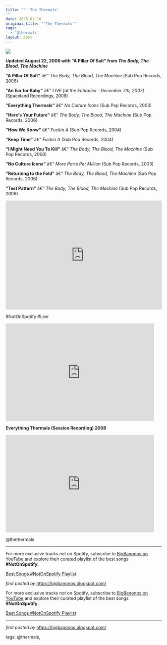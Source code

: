 ```yaml
---
title: "' 'The Thermals'
'"
date: 2025-02-10
original_title: "'The Thermals'"
tags:
  - '@thermals'
layout: post
---
```

<!-- The Thermals -->
<img src="https://i.scdn.co/image/ab67616d0000b27314811cfab3a9353f8c49aed1" /> <p><strong>Updated August 22, 2006 with "A Pillar Of Salt" from <em>The Body, The Blood, The Machine</em></strong></p> <p><strong>"A Pillar Of Salt"</strong> â€“ <em>The Body, The Blood, The Machine</em> (Sub Pop Records, 2006)</p>
<p><strong>"An Ear for Baby"</strong> â€“ <em>LIVE [at the Echoplex - December 7th, 2007]</em> (Spaceland Recordings, 2008)</p>
<p><strong>"Everything Thermals"</strong> â€“ <em>No Culture Icons</em> (Sub Pop Records, 2003)</p>
<p><strong>"Here's Your Future"</strong> â€“ <em>The Body, The Blood, The Machine</em> (Sub Pop Records, 2006)</p>
<p><strong>"How We Know"</strong> â€“ <em>Fuckin A</em> (Sub Pop Records, 2004)</p>
<p><strong>"Keep Time"</strong> â€“ <em>Fuckin A</em> (Sub Pop Records, 2004)</p>
<p><strong>"I Might Need You To Kill"</strong> â€“ <em>The Body, The Blood, The Machine</em> (Sub Pop Records, 2006)</p>
<p><strong>"No Culture Icons"</strong> â€“ <em>More Parts Per Million</em> (Sub Pop Records, 2003)</p>
<p><strong>"Returning to the Fold"</strong> â€“ <em>The Body, The Blood, The Machine</em> (Sub Pop Records, 2006)</p>
<p><strong>"Test Pattern"</strong> â€“ <em>The Body, The Blood, The Machine</em> (Sub Pop Records, 2006)</p> <iframe src="https://open.spotify.com/embed/playlist/2IfTtmZSZh9mGuYSCJ5RY9?utm_source=generator" width="100%" height="352" frameBorder="0" allowfullscreen="" allow="autoplay; clipboard-write; encrypted-media; fullscreen; picture-in-picture" loading="lazy"></iframe> <p>#NotOnSpotify #Live</p> <iframe allowfullscreen="" frameborder="0" height="315" src="https://www.youtube.com/embed/s_wCdEz1MS8?list=PLtuNtuTatqI0kFahUCbtbfenC_ET5O_tr" width="95%"></iframe> <p><strong>Everything Thermals (Session Recording) 2008</strong></p> <iframe allowfullscreen="" frameborder="0" height="315" src="https://www.youtube.com/embed/hPsdjlPVaJU?list=PLtuNtuTatqI2330nQCE0JAdSXZwNJtlM3" width="95%"></iframe> <p>@thethermals</p> <hr />
<!-- Footer -->
<p>For more exclusive tracks not on Spotify, subscribe to <a href="https://www.youtube.com/@BigBanonos" target="_blank">BigBanonos on YouTube</a> and explore their curated playlist of the best songs <strong>#NotOnSpotify</strong>.</p> <p><a href="https://www.youtube.com/playlist?list=PLtuNtuTatqI0kFahUCbtbfenC_ET5O_tr" target="_blank">Best Songs #NotOnSpotify Playlist</a></p> <p><em>first posted by</em> <a href="https://bigbanonos.blogspot.com/" rel="noopener" target="_new">https://bigbanonos.blogspot.com/</a></p>

<!--Subscribe and Playlist Links-->
<div>
    <p>For more exclusive tracks not on Spotify, subscribe to <a href="https://www.youtube.com/@BigBanonos" target="_blank">BigBanonos on YouTube</a> and explore their curated playlist of the best songs <strong>#NotOnSpotify</strong>.</p>
    <p><a href="https://www.youtube.com/playlist?list=PLtuNtuTatqI0kFahUCbtbfenC_ET5O_tr" target="_blank">Best Songs #NotOnSpotify Playlist<br /></a></p></div>

<hr />

<p><em>first posted by</em> <a href="https://bigbanonos.blogspot.com/" rel="noopener" target="_new">https://bigbanonos.blogspot.com/</a></p>

<p>tags: @thermals,</p>
